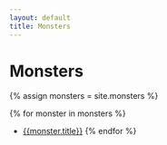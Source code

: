 ```yaml
---
layout: default
title: Monsters
---
```


# Monsters

{% assign monsters = site.monsters %}

{% for monster in monsters %}
- [{{monster.title}}]({{monster.url}})
{% endfor %}
